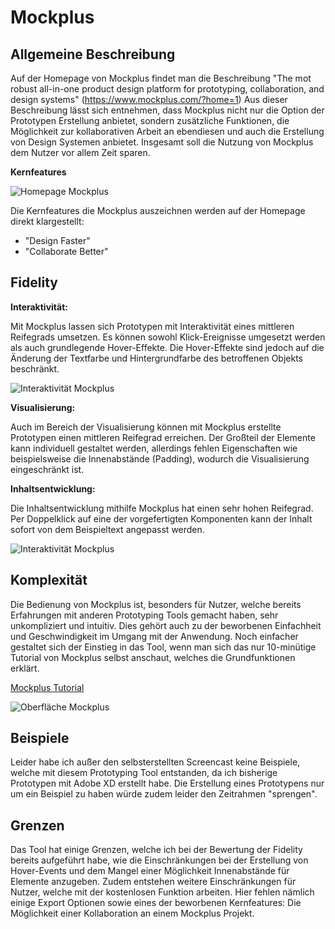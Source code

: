 # Mockplus

## Allgemeine Beschreibung

Auf der Homepage von Mockplus findet man die Beschreibung "The mot robust all-in-one product design platform for prototyping, collaboration, and design systems" (https://www.mockplus.com/?home=1) 
Aus dieser Beschreibung lässt sich entnehmen, dass Mockplus nicht nur die Option der Prototypen Erstellung anbietet, sondern zusätzliche Funktionen, die Möglichkeit zur kollaborativen Arbeit an ebendiesen und auch die Erstellung von Design Systemen anbietet. Insgesamt soll die Nutzung von Mockplus dem Nutzer vor allem Zeit sparen.

**Kernfeatures**

![Homepage Mockplus](https://ninahecht.github.io/IFD-WiSe20-21/aufgabe2.1/mockplus-home.JPG)

Die Kernfeatures die Mockplus auszeichnen werden auf der Homepage direkt klargestellt: 
* "Design Faster"
* "Collaborate Better"

## Fidelity

**Interaktivität:**

Mit Mockplus lassen sich Prototypen mit Interaktivität eines mittleren Reifegrads umsetzen. Es können sowohl Klick-Ereignisse umgesetzt werden als auch grundlegende Hover-Effekte. Die Hover-Effekte sind jedoch auf die Änderung der Textfarbe und Hintergrundfarbe des betroffenen Objekts beschränkt.

![Interaktivität Mockplus](https://ninahecht.github.io/IFD-WiSe20-21/aufgabe2.1/mockplus-screencast-interaktivitaet.gif)

**Visualisierung:**

Auch im Bereich der Visualisierung können mit Mockplus erstellte Prototypen einen mittleren Reifegrad erreichen. Der Großteil der Elemente kann individuell gestaltet werden, allerdings fehlen Eigenschaften wie beispielsweise die Innenabstände (Padding), wodurch die Visualisierung eingeschränkt ist.

**Inhaltsentwicklung:**

Die Inhaltsentwicklung mithilfe Mockplus hat einen sehr hohen Reifegrad. Per Doppelklick auf eine der vorgefertigten Komponenten kann der Inhalt sofort von dem Beispieltext angepasst werden.

![Interaktivität Mockplus](https://ninahecht.github.io/IFD-WiSe20-21/aufgabe2.1/mockplus-screencast-inhaltsentwicklung.gif)

## Komplexität

Die Bedienung von Mockplus ist, besonders für Nutzer, welche bereits Erfahrungen mit anderen Prototyping Tools gemacht haben, sehr unkompliziert und intuitiv. Dies gehört auch zu der beworbenen Einfachheit und Geschwindigkeit im Umgang mit der Anwendung. Noch einfacher gestaltet sich der Einstieg in das Tool, wenn man sich das nur 10-minütige Tutorial von Mockplus selbst anschaut, welches die Grundfunktionen erklärt. 

[Mockplus Tutorial](https://www.youtube.com/watch?v=r8E9Lwv5U8k&ab_channel=Mockplus)

![Oberfläche Mockplus](https://ninahecht.github.io/IFD-WiSe20-21/aufgabe2.1/mockplus-oberflaeche.png)

## Beispiele

Leider habe ich außer den selbsterstellten Screencast keine Beispiele, welche mit diesem Prototyping Tool entstanden, da ich bisherige Prototypen mit Adobe XD erstellt habe. Die Erstellung eines Prototypens nur um ein Beispiel zu haben würde zudem leider den Zeitrahmen "sprengen".

## Grenzen

Das Tool hat einige Grenzen, welche ich bei der Bewertung der Fidelity bereits aufgeführt habe, wie die Einschränkungen bei der Erstellung von Hover-Events und dem Mangel einer Möglichkeit Innenabstände für Elemente anzugeben.
Zudem entstehen weitere Einschränkungen für Nutzer, welche mit der kostenlosen Funktion arbeiten. Hier fehlen nämlich einige Export Optionen sowie eines der beworbenen Kernfeatures: Die Möglichkeit einer Kollaboration an einem Mockplus Projekt.